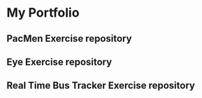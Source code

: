 # My Portfolio
## PacMen Exercise repository

## Eye Exercise repository

## Real Time Bus Tracker Exercise repository
